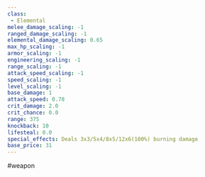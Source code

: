 ```yaml
---
class: 
 - Elemental
melee_damage_scaling: -1
ranged_damage_scaling: -1
elemental_damage_scaling: 0.65
max_hp_scaling: -1
armor_scaling: -1
engineering_scaling: -1
range_scaling: -1
attack_speed_scaling: -1
speed_scaling: -1
level_scaling: -1
base_damage: 1
attack_speed: 0.78
crit_damage: 2.0
crit_chance: 0.0
range: 375
knockback: 10
lifesteal: 0.0
special_effects: Deals 3x3/5x4/8x5/12x6(100%) burning damage
base_price: 31
---
```

#weapon